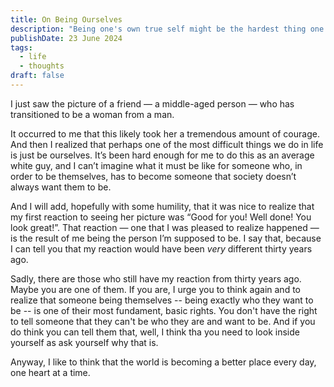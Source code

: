 ```yaml
---
title: On Being Ourselves
description: "Being one's own true self might be the hardest thing one does in life."
publishDate: 23 June 2024
tags:
  - life
  - thoughts
draft: false
---
```


I just saw the picture of a friend — a middle-aged person — who has transitioned to be a woman from a man.

It occurred to me that this likely took her a tremendous amount of courage. And then I realized that perhaps one of the most difficult things we do in life is just be ourselves.  It’s been hard enough for me to do this as an average white guy, and I can’t imagine what it must be like for someone who, in order to be themselves, has to become someone that society doesn’t always want them to be.

And I will add, hopefully with some humility, that it was nice to realize that my first reaction to seeing her picture was “Good for you!  Well done! You look great!”.  That reaction — one that I was pleased to realize happened — is the result of me being the person I’m supposed to be.  I say that, because I can tell you that my reaction would have been *very* different thirty years ago.

Sadly, there are those who still have my reaction from thirty years ago.  Maybe you are one of them.  If you are, I urge you to think again and to realize that someone being themselves -- being exactly who they want to be -- is one of their most fundament, basic rights.  You don't have the right to tell someone that they can't be who they are and want to be.   And if you do think you can tell them that, well, I think tha you need to look inside yourself as ask yourself why that is.

Anyway, I like to think that the world is becoming a better place every day, one heart at a time.